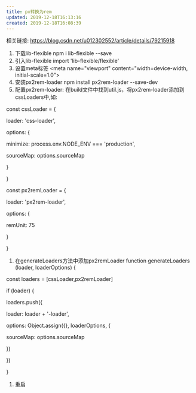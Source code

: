 ```yaml
---
title: px转换为rem
updated: 2019-12-18T16:13:16
created: 2019-12-18T16:08:39
---
```


相关链接: <https://blog.csdn.net/u012302552/article/details/79215918>

1.  下载lib-flexible npm i lib-flexible --save
2.  引入lib-flexible import 'lib-flexible/flexible'
3.  设置meta标签 \<meta name="viewport" content="width=device-width, initial-scale=1.0"\>
4.  安装px2rem-loader npm install px2rem-loader --save-dev
5.  配置px2rem-loader: 在build文件中找到util.js，将px2rem-loader添加到cssLoaders中,如:

const cssLoader = {

loader: 'css-loader',

options: {

minimize: process.env.NODE_ENV === 'production',

sourceMap: options.sourceMap

}

}

const px2remLoader = {

loader: 'px2rem-loader',

options: {

remUnit: 75

}

}
1.  在generateLoaders方法中添加px2remLoader
function generateLoaders (loader, loaderOptions) {

const loaders = \[cssLoader,px2remLoader\]

if (loader) {

loaders.push({

loader: loader + '-loader',

options: Object.assign({}, loaderOptions, {

sourceMap: options.sourceMap

})

})

}
1.  重启

